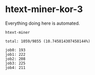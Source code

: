 # htext-miner-kor-3

Everything doing here is automated.

```
htext-miner

total: 1059/9855 (10.745814307458144%)

job0: 193
job1: 222
job2: 208
job3: 225
job4: 211
```